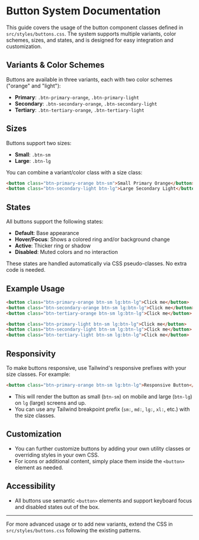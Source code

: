 # Button System Documentation

This guide covers the usage of the button component classes defined in `src/styles/buttons.css`. The system supports multiple variants, color schemes, sizes, and states, and is designed for easy integration and customization.

## Variants & Color Schemes

Buttons are available in three variants, each with two color schemes ("orange" and "light"):

- **Primary**: `.btn-primary-orange`, `.btn-primary-light`
- **Secondary**: `.btn-secondary-orange`, `.btn-secondary-light`
- **Tertiary**: `.btn-tertiary-orange`, `.btn-tertiary-light`

## Sizes

Buttons support two sizes:

- **Small**: `.btn-sm`
- **Large**: `.btn-lg`

You can combine a variant/color class with a size class:

```html
<button class="btn-primary-orange btn-sm">Small Primary Orange</button>
<button class="btn-secondary-light btn-lg">Large Secondary Light</button>
```

## States

All buttons support the following states:

- **Default**: Base appearance
- **Hover/Focus**: Shows a colored ring and/or background change
- **Active**: Thicker ring or shadow
- **Disabled**: Muted colors and no interaction

These states are handled automatically via CSS pseudo-classes. No extra code is needed.

## Example Usage

```html
<button class="btn-primary-orange btn-sm lg:btn-lg">Click me</button>
<button class="btn-secondary-orange btn-sm lg:btn-lg">Click me</button>
<button class="btn-tertiary-orange btn-sm lg:btn-lg">Click me</button>

<button class="btn-primary-light btn-sm lg:btn-lg">Click me</button>
<button class="btn-secondary-light btn-sm lg:btn-lg">Click me</button>
<button class="btn-tertiary-light btn-sm lg:btn-lg">Click me</button>
```

## Responsivity

To make buttons responsive, use Tailwind's responsive prefixes with your size classes. For example:

```html
<button class="btn-primary-orange btn-sm lg:btn-lg">Responsive Button</button>
```
- This will render the button as small (`btn-sm`) on mobile and large (`btn-lg`) on `lg` (large) screens and up.
- You can use any Tailwind breakpoint prefix (`sm:`, `md:`, `lg:`, `xl:`, etc.) with the size classes.

## Customization

- You can further customize buttons by adding your own utility classes or overriding styles in your own CSS.
- For icons or additional content, simply place them inside the `<button>` element as needed.

## Accessibility

- All buttons use semantic `<button>` elements and support keyboard focus and disabled states out of the box.

---

For more advanced usage or to add new variants, extend the CSS in `src/styles/buttons.css` following the existing patterns.
